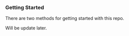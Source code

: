 ### Getting Started

There are two methods for getting started with this repo.

Will be update later.
